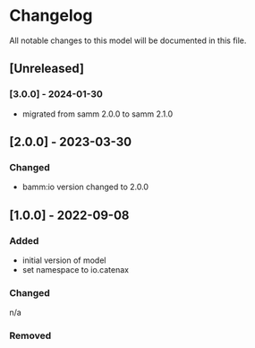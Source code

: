 # Changelog
All notable changes to this model will be documented in this file.

## [Unreleased]

### [3.0.0] - 2024-01-30
- migrated from samm 2.0.0 to samm 2.1.0

## [2.0.0] - 2023-03-30
### Changed
- bamm:io version changed to 2.0.0

## [1.0.0] - 2022-09-08
### Added
- initial version of model
- set namespace to io.catenax

### Changed
n/a

### Removed


